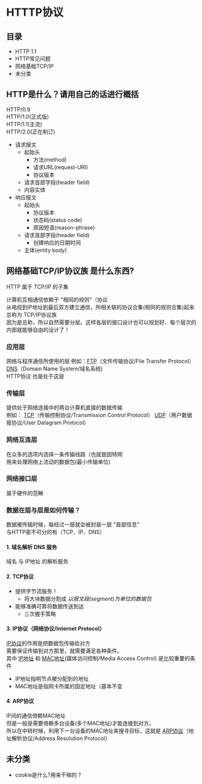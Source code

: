 # HTTTP协议

## 目录

* HTTP 1.1
* HTTP常见问题
* 网络基础TCP/IP
* 未分类

## HTTP是什么？请用自己的话进行概括


HTTP/0.9  
HTTP/1.0(正式版)  
HTTP/1.1(主流)  
HTTP/2.0(正在制订)   

* 请求报文
	* 起始头  
		* 方法(method)  
		* 请求URL(request-URI)  
		* 协议版本  
	* 请求首部字段(header field)  
	* 内容实体  
* 响应报文  
	* 起始头
		* 协议版本
		* 状态码(status code)
		* 原因短语(reason-phrase)
	* 请求首部字段(header field)  
		* 创建响应的日期时间
	* 主体(entity body)  

## 网络基础TCP/IP协议族 是什么东西?

HTTP 属于 TCP/IP 的子集  

计算机互相通信依赖于 "相同的规则"（协议  
从电缆到IP地址到最后双方建立通信，所相关联的协议合集(相同的规则合集)起来总称为 TCP/IP协议族  
因为是总称，所以自然需要分层。这样各层的接口设计也可以规划好、每个层次的内部就能够自由的设计了！  

### 应用层
网络与程序通信所使用的层
例如：[FTP](https://baike.baidu.com/item/ftp/13839?fr=aladdin)（文件传输协议/File Transfer Protocol）[DNS](https://baike.baidu.com/item/dns/427444?fr=aladdin)（Domain Name System/域名系统)  
HTTP协议 也是处于这层
### 传输层
提供处于网络连接中的两台计算机直接的数据传输  
例如： [TCP](https://baike.baidu.com/item/TCP/33012?fr=aladdin)（传输控制协议/Transmission Control Protocol） [UDP](https://baike.baidu.com/item/UDP/571511?fr=aladdin)（用户数据报协议/User Datagram Protocol）
### 网络互连层
在众多的选项内选择一条传输线路（也就是因特网  
用来处理网络上流动的数据包(最小传输单位)  
### 网络接口层  
属于硬件的范畴
### 数据在层与层是如何传输？
数据被传输时候，每经过一层就会被封装一层 "首部信息"  
与HTTP密不可分的有（TCP、IP、DNS）
#### 1. 域名解析 DNS 服务	
域名 与 IP地址 的解析服务
#### 2. TCP协议
* 提供字节流服务！
	* 将大块数据分割成 _以报文段(segment)为单位的数据包_
* 能够准确可靠将数据传送到达
	* 三次握手策略
#### 3. IP协议（网络协议/Internet Protocol）  
[IP协议](https://baike.baidu.com/item/IP%E5%8D%8F%E8%AE%AE/131947?fr=aladdin)的作用是把数据包传输给对方  
需要保证传输到对方那里，就需要满足各种条件。  
其中 [IP地址](https://baike.baidu.com/item/IP%E5%9C%B0%E5%9D%80/150859?fr=aladdin) 和 [MAC地址](https://baike.baidu.com/item/MAC%E5%9C%B0%E5%9D%80/1254181?fr=aladdin)(媒体访问控制/Media Access Control) 是比较重要的条件  

* IP地址指明节点被分配到的地址  
* MAC地址是指网卡所属的固定地址（基本不变  
#### 4. ARP协议
IP间的通信倚赖MAC地址    
但是一般是需要倚赖多台设备(多个MAC地址)才能连接到对方。  
所以在中转时候，利用下一台设备的MAC地址来搜寻目标，这就是 [ARP协议](https://baike.baidu.com/item/ARP/609343?fr=aladdin&fromid=1742212&fromtitle=ARP%E5%8D%8F%E8%AE%AE)（地址解析协议/Address Resolution Protocol）

## 未分类

* cookie是什么?用来干嘛的？







